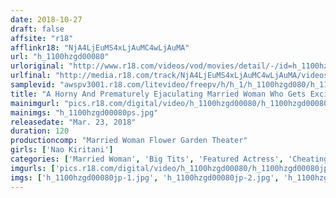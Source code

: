 ```yaml
---
date: 2018-10-27
draft: false
affsite: "r18"
afflinkr18: "NjA4LjEuMS4xLjAuMC4wLjAuMA"
url: "h_1100hzgd00080"
urloriginal: "http://www.r18.com/videos/vod/movies/detail/-/id=h_1100hzgd00080"
urlfinal: "http://media.r18.com/track/NjA4LjEuMS4xLjAuMC4wLjAuMA/videos/vod/movies/detail/-/id=h_1100hzgd00080"
samplevid: "awspv3001.r18.com/litevideo/freepv/h/h_1/h_1100hzgd080/h_1100hzgd080_dmb_w.mp4"
title: "A Horny And Prematurely Ejaculating Married Woman Who Gets Excited When She Catches Her Male Neighbor Peeping On Her Nao Kiritani"
mainimgurl: "pics.r18.com/digital/video/h_1100hzgd00080/h_1100hzgd00080ps.jpg"
mainimgs: "h_1100hzgd00080ps.jpg"
releasedate: "Mar. 23, 2018"
duration: 120
productioncomp: "Married Woman Flower Garden Theater"
girls: ['Nao Kiritani']
categories: ['Married Woman', 'Big Tits', 'Featured Actress', 'Cheating Wife', 'Creampie', 'Blowjob', 'Masturbation', 'Sex Toys', 'Hi-Def']
imgurls: ['pics.r18.com/digital/video/h_1100hzgd00080/h_1100hzgd00080jp-1.jpg', 'pics.r18.com/digital/video/h_1100hzgd00080/h_1100hzgd00080jp-2.jpg', 'pics.r18.com/digital/video/h_1100hzgd00080/h_1100hzgd00080jp-3.jpg', 'pics.r18.com/digital/video/h_1100hzgd00080/h_1100hzgd00080jp-4.jpg', 'pics.r18.com/digital/video/h_1100hzgd00080/h_1100hzgd00080jp-5.jpg', 'pics.r18.com/digital/video/h_1100hzgd00080/h_1100hzgd00080jp-6.jpg', 'pics.r18.com/digital/video/h_1100hzgd00080/h_1100hzgd00080jp-7.jpg', 'pics.r18.com/digital/video/h_1100hzgd00080/h_1100hzgd00080jp-8.jpg', 'pics.r18.com/digital/video/h_1100hzgd00080/h_1100hzgd00080jp-9.jpg', 'pics.r18.com/digital/video/h_1100hzgd00080/h_1100hzgd00080jp-10.jpg', 'pics.r18.com/digital/video/h_1100hzgd00080/h_1100hzgd00080jp-11.jpg', 'pics.r18.com/digital/video/h_1100hzgd00080/h_1100hzgd00080jp-12.jpg', 'pics.r18.com/digital/video/h_1100hzgd00080/h_1100hzgd00080jp-13.jpg', 'pics.r18.com/digital/video/h_1100hzgd00080/h_1100hzgd00080jp-14.jpg', 'pics.r18.com/digital/video/h_1100hzgd00080/h_1100hzgd00080jp-15.jpg', 'pics.r18.com/digital/video/h_1100hzgd00080/h_1100hzgd00080jp-16.jpg', 'pics.r18.com/digital/video/h_1100hzgd00080/h_1100hzgd00080jp-17.jpg']
imgs: ['h_1100hzgd00080jp-1.jpg', 'h_1100hzgd00080jp-2.jpg', 'h_1100hzgd00080jp-3.jpg', 'h_1100hzgd00080jp-4.jpg', 'h_1100hzgd00080jp-5.jpg', 'h_1100hzgd00080jp-6.jpg', 'h_1100hzgd00080jp-7.jpg', 'h_1100hzgd00080jp-8.jpg', 'h_1100hzgd00080jp-9.jpg', 'h_1100hzgd00080jp-10.jpg', 'h_1100hzgd00080jp-11.jpg', 'h_1100hzgd00080jp-12.jpg', 'h_1100hzgd00080jp-13.jpg', 'h_1100hzgd00080jp-14.jpg', 'h_1100hzgd00080jp-15.jpg', 'h_1100hzgd00080jp-16.jpg', 'h_1100hzgd00080jp-17.jpg']
---
```

